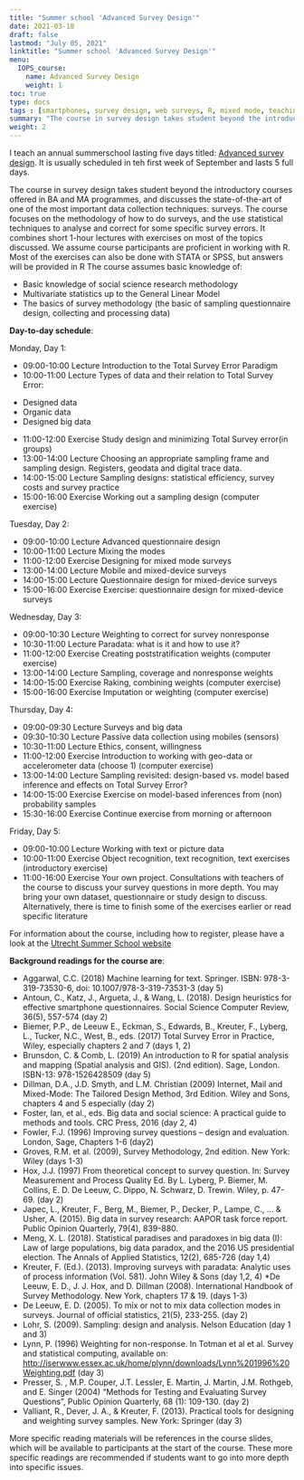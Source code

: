 ```yaml
---
title: "Summer school 'Advanced Survey Design'"
date: 2021-03-18
draft: false
lastmod: "July 05, 2021"
linktitle: "Summer school 'Advanced Survey Design'"
menu:
  IOPS_course:
    name: Advanced Survey Design
    weight: 1
toc: true
type: docs
tags : [smartphones, survey design, web surveys, R, mixed mode, teaching]
summary: "The course in survey design takes student beyond the introductory courses offered in BA and MA programmes, and discusses the state-of-the-art of one of the most important data collection techniques: surveys. The course focuses on the methodology of how to do surveys, and the use statistical techniques to analyse and correct for some specific survey errors. It combines short 1-hour lectures with exercises on most of the topics discussed. We assume course participants are proficient in working with R."
weight: 2
---
```


I teach an annual summerschool lasting five days titled: [Advanced survey design](https://www.uu.nl/professionals/programmas/advanced-survey-design). It is usually scheduled in teh first week of September and lasts 5 full days.

The course in survey design takes student beyond the introductory courses offered in BA and MA programmes, and discusses the state-of-the-art of one of the most important data collection techniques: surveys. The course focuses on the methodology of how to do surveys, and the use statistical techniques to analyse and correct for some specific survey errors. It combines short 1-hour lectures with exercises on most of the topics discussed. We assume course participants are proficient in working with R. Most of the exercises can also be done with STATA or SPSS, but answers will be provided in R
The course assumes basic knowledge of:
- Basic knowledge of social science research methodology
- Multivariate statistics up to the General Linear Model
- The basics of survey methodology (the basic of sampling questionnaire design, collecting and processing data)

**Day-to-day schedule**:

Monday, Day 1:
* 09:00-10:00	Lecture	Introduction to the Total Survey Error Paradigm	
* 10:00-11:00	Lecture	Types of data and their relation to Total Survey Error:
-	Designed data
-	Organic data
-	Designed big data	
* 11:00-12:00	Exercise 	Study design and minimizing Total Survey error(in groups)	
* 13:00-14:00	Lecture 	Choosing an appropriate sampling frame and sampling design. Registers, geodata and digital trace data.	
* 14:00-15:00	Lecture 	Sampling designs: statistical efficiency, survey costs and survey practice
* 15:00-16:00	Exercise 	Working out a sampling design (computer exercise)	

Tuesday, Day 2:	
* 09:00-10:00	Lecture	  Advanced questionnaire design	
* 10:00-11:00	Lecture	  Mixing the modes	
* 11:00-12:00	Exercise 	Designing for mixed mode surveys
* 13:00-14:00	Lecture 	Mobile and mixed-device surveys
* 14:00-15:00	Lecture 	Questionnaire design for mixed-device surveys	
* 15:00-16:00	Exercise 	Exercise: questionnaire design for mixed-device surveys	

Wednesday, Day 3:
* 09:00-10:30	Lecture	  Weighting to correct for survey nonresponse	
* 10:30-11:00	Lecture	  Paradata: what is it and how to use it?	
* 11:00-12:00	Exercise	Creating poststratification weights (computer exercise)	
* 13:00-14:00	Lecture 	Sampling, coverage and nonresponse weights	
* 14:00-15:00	Exercise	Raking, combining weights (computer exercise)	
* 15:00-16:00	Exercise 	Imputation or weighting (computer exercise)	

Thursday, Day 4:
* 09:00-09:30	Lecture	Surveys and big data
* 09:30-10:30	Lecture	Passive data collection using mobiles (sensors)	
* 10:30-11:00	Lecture	Ethics, consent, willingness	
* 11:00-12:00	Exercise	Introduction to working with geo-data or accelerometer data (choose 1) (computer exercise)	
* 13:00-14:00	Lecture	Sampling revisited: 
design-based vs. model based inference and effects on Total Survey Error? 	
* 14:00-15:00	Exercise	Exercise on model-based inferences from (non) probability samples	
* 15:30-16:00	Exercise	Continue exercise from morning or afternoon	

Friday, Day 5:
* 09:00-10:00	Lecture	Working with text or picture data
* 10:00-11:00	Exercise	Object recognition, text recognition, text exercises (introductory exercise)
* 11:00-16:00	Exercise	Your own project. 
Consultations with teachers of the course to discuss your survey questions in more depth. 
You may bring your own dataset, questionnaire or study design to discuss. 
Alternatively, there is time to finish some of the exercises earlier or read specific literature	

For information about the course, including how to register, please have a look at the [Utrecht Summer School website](https://utrechtsummerschool.nl/courses/social-sciences/advanced-survey-design)

**Background readings for the course are**:

* Aggarwal, C.C. (2018) Machine learning for text. Springer. ISBN: 978-3-319-73530-6, doi: 10.1007/978-3-319-73531-3 (day 5)
* Antoun, C., Katz, J., Argueta, J., & Wang, L. (2018). Design heuristics for effective smartphone questionnaires. Social Science Computer Review, 36(5), 557-574 (day 2)
* Biemer, P.P., de Leeuw E., Eckman, S., Edwards, B., Kreuter, F., Lyberg, L., Tucker, N.C., West, B., eds. (2017) Total Survey Error in Practice, Wiley, especially chapters 2 and 7 (days 1, 2)
* Brunsdon, C. & Comb, L. (2019) An introduction to R for spatial analysis and mapping (Spatial analysis and GIS). (2nd edition). Sage, London. ISBN-13: 978-1526428509 (day 5)
* Dillman, D.A., J.D. Smyth, and L.M. Christian (2009) Internet, Mail and Mixed-Mode: The Tailored Design Method, 3rd Edition. Wiley and Sons, chapters 4 and 5 especially (day 2)
* Foster, Ian, et al., eds. Big data and social science: A practical guide to methods and tools. CRC Press, 2016 (day 2, 4)
* Fowler, F.J. (1996) Improving survey questions – design and evaluation. London, Sage, Chapters 1-6 (day2)
* Groves, R.M. et al. (2009), Survey Methodology, 2nd edition. New York: Wiley (days 1-3)
* Hox, J.J. (1997) From theoretical concept to survey question. In: Survey Measurement and Process Quality Ed. By L. Lyberg, P. Biemer, M. Collins, E. D. De Leeuw, C. Dippo, N. Schwarz, D. Trewin. Wiley, p. 47-69. (day 2)
* Japec, L., Kreuter, F., Berg, M., Biemer, P., Decker, P., Lampe, C., ... & Usher, A. (2015). Big data in survey research: AAPOR task force report. Public Opinion Quarterly, 79(4), 839-880.
* Meng, X. L. (2018). Statistical paradises and paradoxes in big data (I): Law of large populations, big data paradox, and the 2016 US presidential election. The Annals of Applied Statistics, 12(2), 685-726 (day 1,4)
* Kreuter, F. (Ed.). (2013). Improving surveys with paradata: Analytic uses of process information (Vol. 581). John Wiley & Sons (day 1,2, 4)
*De Leeuw, E. D., J. J. Hox, and D. Dillman (2008). International Handbook of Survey Methodology. New York, chapters 17 & 19. (days 1-3)
* De Leeuw, E. D. (2005). To mix or not to mix data collection modes in surveys. Journal of official statistics, 21(5), 233-255. (day 2)
* Lohr, S. (2009). Sampling: design and analysis. Nelson Education (day 1 and 3)
* Lynn, P. (1996) Weighting for non-response. In Totman et al et al. Survey and statistical computing, available on: http://iserwww.essex.ac.uk/home/plynn/downloads/Lynn%201996%20Weighting.pdf (day 3)
* Presser, S. , M.P. Couper, J.T. Lessler, E. Martin, J. Martin, J.M. Rothgeb, and E. Singer (2004) “Methods for Testing and Evaluating Survey Questions”, Public Opinion Quarterly, 68 (1): 109-130. (day 2)
* Valliant, R., Dever, J. A., & Kreuter, F. (2013). Practical tools for designing and weighting survey samples. New York: Springer (day 3)

More specific reading materials will be references in the course slides, which will be available to participants at the start of the course. These more specific readings are recommended if students want to go into more depth into specific issues.